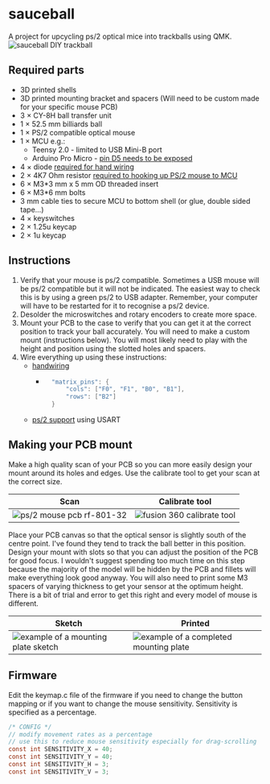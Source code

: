 # sauceball
A project for upcycling ps/2 optical mice into trackballs using QMK.
![sauceball DIY trackball](https://i.imgur.com/h5vI6Rqh.jpg)

## Required parts
* 3D printed shells
* 3D printed mounting bracket and spacers (Will need to be custom made for your specific mouse PCB)
* 3 × CY-8H ball transfer unit
* 1 × 52.5 mm billiards ball
* 1 × PS/2 compatible optical mouse
* 1 × MCU e.g.:
    * Teensy 2.0 - limited to USB Mini-B port
    * Arduino Pro Micro - [pin D5 needs to be exposed](https://golem.hu/guide/pro-micro-upgrade/)
* 4 × diode [required for hand wiring](https://github.com/qmk/qmk_firmware/blob/master/docs/hand_wire.md)
* 2 × 4K7 Ohm resistor [required to hooking up PS/2 mouse to MCU](https://github.com/qmk/qmk_firmware/blob/master/docs/feature_ps2_mouse.md)
* 6 × M3*3 mm x 5 mm OD threaded insert
* 6 × M3*6 mm bolts
* 3 mm cable ties to secure MCU to bottom shell (or glue, double sided tape...)
* 4 × keyswitches
* 2 × 1.25u keycap
* 2 × 1u keycap

## Instructions
1. Verify that your mouse is ps/2 compatible. Sometimes a USB mouse will be ps/2 compatible but it will not be indicated. The easiest way to check this is by using a green ps/2 to USB adapter. Remember, your computer will have to be restarted for it to recognise a ps/2 device.
2. Desolder the microswitches and rotary encoders to create more space.
3. Mount your PCB to the case to verify that you can get it at the correct position to track your ball accurately. You will need to make a custom mount (instructions below). You will most likely need to play with the height and position using the slotted holes and spacers.
4. Wire everything up using these instructions:
    * [handwiring](https://github.com/qmk/qmk_firmware/blob/master/docs/hand_wire.md)
        * ~~~c
            "matrix_pins": {
                "cols": ["F0", "F1", "B0", "B1"],
                "rows": ["B2"]
            }
    * [ps/2 support](https://github.com/qmk/qmk_firmware/blob/master/docs/feature_ps2_mouse.md#usart-version-idusart-version) using USART

## Making your PCB mount
Make a high quality scan of your PCB so you can more easily design your mount around its holes and edges. Use the calibrate tool to get your scan at the correct size.


| Scan | Calibrate tool |
| --- | ---- | 
| ![ps/2 mouse pcb rf-801-32](https://i.imgur.com/pdtQHGdl.jpg) | ![fusion 360 calibrate tool](https://i.imgur.com/FOr35y8.png) |

Place your PCB canvas so that the optical sensor is slightly south of the centre point. I've found they tend to track the ball better in this position. Design your mount with slots so that you can adjust the position of the PCB for good focus. I wouldn't suggest spending too much time on this step because the majority of the model will be hidden by the PCB and fillets will make everything look good anyway. You will also need to print some M3 spacers of varying thickness to get your sensor at the optimum height. There is a bit of trial and error to get this right and every model of mouse is different. 

| Sketch | Printed |
| --- | --- |
| ![example of a mounting plate sketch](https://i.imgur.com/Ds6hh3el.png) | ![example of a completed mounting plate](https://i.imgur.com/NaUHWrhl.jpg) |



## Firmware
Edit the keymap.c file of the firmware if you need to change the button mapping or if you want to change the mouse sensitivity. Sensitivity is specified as a percentage.
~~~c
/* CONFIG */
// modify movement rates as a percentage
// use this to reduce mouse sensitivity especially for drag-scrolling
const int SENSITIVITY_X = 40;
const int SENSITIVITY_Y = 40;
const int SENSITIVITY_H = 3;
const int SENSITIVITY_V = 3;
~~~
